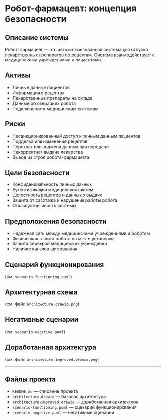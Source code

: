 # Робот-фармацевт: концепция безопасности

## Описание системы
Робот-фармацевт — это автоматизированная система для отпуска лекарственных препаратов по рецептам. Система взаимодействует с медицинскими учреждениями и пациентами.

## Активы
- Личные данные пациентов
- Информация о рецептах
- Лекарственные препараты на складе
- Данные об операциях робота
- Подключение к медицинским системам

## Риски
- Несанкционированный доступ к личным данным пациентов
- Подделка или изменение рецептов
- Перехват или подмена данных при передаче
- Некорректная выдача лекарства
- Вывод из строя робота-фармацевта

## Цели безопасности
- Конфиденциальность личных данных
- Аутентификация медицинских систем
- Целостность рецептов и данных о выдаче
- Защита от саботажа и нарушения работы робота
- Отказоустойчивость системы

## Предположения безопасности
- Надёжная сеть между медицинскими учреждениями и роботом
- Физическая защита робота на месте установки
- Защита серверов медицинских учреждений
- Наличие каналов шифрования

## Сценарий функционирования
(см. `scenario-functioning.puml`)

## Архитектурная схема
(см. файл `architecture.drawio.png`)

## Негативные сценарии
(см. `scenario-negative.puml`)

## Доработанная архитектура
(см. файл `architecture-improved.drawio.png`)

---

## Файлы проекта
- `README.md` — описание проекта
- `architecture.drawio` — базовая архитектура
- `architecture-improved.drawio` — доработанная архитектура
- `scenario-functioning.puml` — сценарий функционирования
- `scenario-negative.puml` — негативные сценарии
